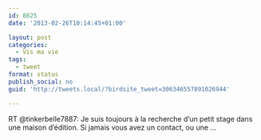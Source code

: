 ```yaml
---
id: 8825
date: '2013-02-26T10:14:45+01:00'

layout: post
categories:
  - Vis ma vie
tags:
  - tweet
format: status
publish_social: no
guid: 'http://tweets.local/?birdsite_tweet=306346557891026944'

---
```


RT @tinkerbelle7887: Je suis toujours à la recherche d’un petit stage dans une maison d’édition. Si jamais vous avez un contact, ou une …